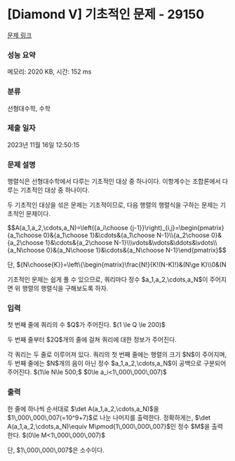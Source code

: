 # [Diamond V] 기초적인 문제 - 29150 

[문제 링크](https://www.acmicpc.net/problem/29150) 

### 성능 요약

메모리: 2020 KB, 시간: 152 ms

### 분류

선형대수학, 수학

### 제출 일자

2023년 11월 16일 12:50:15

### 문제 설명

<p>행렬식은 선형대수학에서 다루는 기초적인 대상 중 하나이다. 이항계수는 조합론에서 다루는 기초적인 대상 중 하나이다.</p>

<p>두 기초적인 대상을 섞은 문제는 기초적이므로, 다음 행렬의 행렬식을 구하는 문제는 기초적인 문제이다.</p>

<p>$$A(a_1,a_2,\cdots,a_N)=\left({a_i\choose {j-1}}\right)_{i,j}=\begin{pmatrix}{a_1\choose 0}&{a_1\choose 1}&\cdots&{a_1\choose N-1}\\{a_2\choose 0}&{a_2\choose 1}&\cdots&{a_2\choose N-1}\\\vdots&\vdots&\ddots&\vdots\\{a_N\choose 0}&{a_N\choose 1}&\cdots&{a_N\choose N-1}\end{pmatrix}$$</p>

<p>단, ${N\choose{K}}=\left\{\begin{matrix}\frac{N!}{K!(N-K)!}&(N\ge K)\\0&(N<K)\end{matrix}\right.$는 이항계수이다.</p>

<p>기초적인 문제는 쉽게 풀 수 있으므로, 쿼리마다 정수 $a_1,a_2,\cdots,a_N$이 주어지면 위 행렬의 행렬식을 구해보도록 하자.</p>

### 입력 

 <p>첫 번째 줄에 쿼리의 수 $Q$가 주어진다. $(1 \le Q \le 200)$</p>

<p>두 번째 줄부터 $2Q$개의 줄에 걸쳐 쿼리에 대한 정보가 주어진다.</p>

<p>각 쿼리는 두 줄로 이루어져 있다. 쿼리의 첫 번째 줄에는 행렬의 크기 $N$이 주어지며, 두 번째 줄에는 $N$개의 음이 아닌 정수 $a_1,a_2,\cdots,a_N$이 공백으로 구분되어 주어진다. $(1\le N\le 500;$ $0\le a_i<1\,000\,000\,007)$</p>

### 출력 

 <p>한 줄에 하나씩 순서대로 $\det A(a_1,a_2,\cdots,a_N)$을 $1\,000\,000\,007(=10^9+7)$로 나눈 나머지를 출력한다. 정확하게는, $\det A(a_1,a_2,\cdots,a_N)\equiv M\pmod{1\,000\,000\,007}$인 정수 $M$을 출력한다. $(0\le M<1\,000\,000\,007)$</p>

<p>단, $1\,000\,000\,007$은 소수이다.</p>

